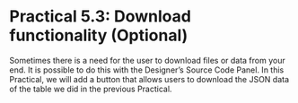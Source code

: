 # Practical 5.3: Download functionality (Optional)



Sometimes there is a need for the user to download files or data from your end. It is possible to do this with the Designer’s Source Code Panel. In this Practical, we will add a button that allows users to download the JSON data of the table we did in the previous Practical.



